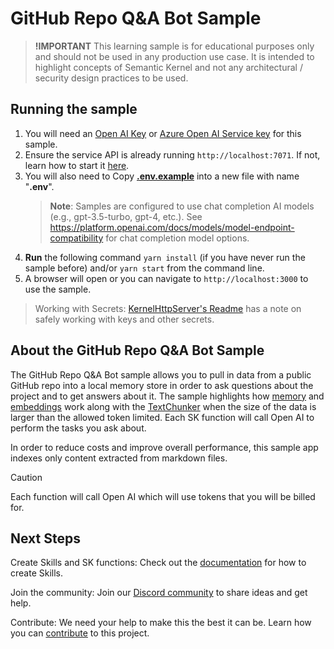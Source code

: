 # GitHub Repo Q&A Bot Sample

> **!IMPORTANT**
> This learning sample is for educational purposes only and should not be used in any
> production use case. It is intended to highlight concepts of Semantic Kernel and not
> any architectural / security design practices to be used.

## Running the sample

1. You will need an [Open AI Key](https://openai.com/api/) or
   [Azure Open AI Service key](https://learn.microsoft.com/azure/cognitive-services/openai/quickstart)
   for this sample.
2. Ensure the service API is already running `http://localhost:7071`. If not, learn
   how to start it [here](../../dotnet/KernelHttpServer/README.md).
3. You will also need to Copy **[.env.example](.env.example)** into a new file with name "**.env**".
   > **Note**: Samples are configured to use chat completion AI models (e.g., gpt-3.5-turbo, gpt-4, etc.). See https://platform.openai.com/docs/models/model-endpoint-compatibility for chat completion model options.
4. **Run** the following command `yarn install` (if you have never run the sample before)
   and/or `yarn start` from the command line.
5. A browser will open or you can navigate to `http://localhost:3000` to use the sample.

> Working with Secrets: [KernelHttpServer's Readme](../../dotnet/KernelHttpServer/README.md#Working-with-Secrets) has a note on safely working with keys and other secrets.

## About the GitHub Repo Q&A Bot Sample

The GitHub Repo Q&A Bot sample allows you to pull in data from a public GitHub
repo into a local memory store in order to ask questions about the project and
to get answers about it. The sample highlights how [memory](https://aka.ms/sk/memories)
and [embeddings](https://aka.ms/sk/embeddings) work along with the
[TextChunker](../../../dotnet/src/SemanticKernel/Text/TextChunker.cs)
when the size of the data is larger than the allowed token limited.
Each SK function will call Open AI to perform the tasks you ask about.

In order to reduce costs and improve overall performance, this sample app indexes
only content extracted from markdown files.

> [!CAUTION]
> Each function will call Open AI which will use tokens that you will be billed for.

## Next Steps

Create Skills and SK functions: Check out the [documentation](https://aka.ms/sk/learn)
for how to create Skills.

Join the community: Join our [Discord community](https://aka.ms/SKDiscord) to
share ideas and get help​.

Contribute: We need your help to make this the best it can be. Learn how you
can [contribute](https://github.com/microsoft/semantic-kernel/blob/main/CONTRIBUTING.md)
to this project.​
